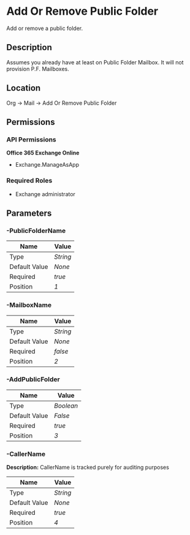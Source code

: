 # Add Or Remove Public Folder

Add or remove a public folder.

## Description

Assumes you already have at least on Public Folder Mailbox. It will not provision P.F. Mailboxes.

## Location

Org &rarr; Mail &rarr; Add Or Remove Public Folder

## Permissions

### API Permissions

**Office 365 Exchange Online**
- Exchange.ManageAsApp

### Required Roles

- Exchange administrator

## Parameters

### -PublicFolderName

| Name | Value |
|---|---|
| Type | _String_ |
| Default Value | _None_ |
| Required | _true_ |
| Position | _1_ |

### -MailboxName

| Name | Value |
|---|---|
| Type | _String_ |
| Default Value | _None_ |
| Required | _false_ |
| Position | _2_ |

### -AddPublicFolder

| Name | Value |
|---|---|
| Type | _Boolean_ |
| Default Value | _False_ |
| Required | _true_ |
| Position | _3_ |

### -CallerName

**Description:** CallerName is tracked purely for auditing purposes 

| Name | Value |
|---|---|
| Type | _String_ |
| Default Value | _None_ |
| Required | _true_ |
| Position | _4_ |



